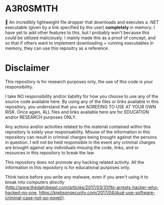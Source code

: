 # A3R0SM1TH
💾 An incredibly lightweight file dropper that downloads and executes a .NET executable (given by a link specified by the user) **completely** in memory. I have yet to add other features to this, but I probably won't because this could be utilized maliciously. I mainly made this as a proof of concept, and so that if others want to implement downloading + running executables in memory, they can use this repositry as a reference.

# Disclaimer
This repository is for research purposes only, the use of this code is your responsibility.

I take NO responsibility and/or liability for how you choose to use any of the source code available here. By using any of the files or links available in this repository, you understand that you are AGREEING TO USE AT YOUR OWN RISK. Once again, ALL files and links available here are for EDUCATION and/or RESEARCH purposes ONLY.

Any actions and/or activities related to the material contained within this repository is solely your responsability. Misuse of the information in this repository can result in criminal charges being brought against the persons in question. I will not be held responsible in the event any criminal charges are brought against any individuals misuing the code, links, and or resources in this repository to break the law.

This repository does not promote any hacking related activity. All the information in this repository is for educational purposes only.

Think twice before you write any malware, even if you aren't using it to break into computers *directly* (http://www.thedailybeast.com/articles/2017/03/31/fbi-arrests-hacker-who-hacked-no-one, https://krebsonsecurity.com/2017/04/dual-use-software-criminal-case-not-so-novel/).
